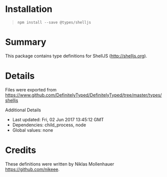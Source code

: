 # Installation
> `npm install --save @types/shelljs`

# Summary
This package contains type definitions for ShellJS (http://shelljs.org).

# Details
Files were exported from https://www.github.com/DefinitelyTyped/DefinitelyTyped/tree/master/types/shelljs

Additional Details
 * Last updated: Fri, 02 Jun 2017 13:45:12 GMT
 * Dependencies: child_process, node
 * Global values: none

# Credits
These definitions were written by Niklas Mollenhauer <https://github.com/nikeee>.
